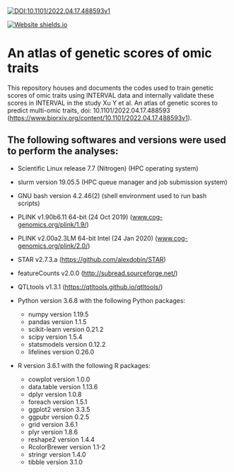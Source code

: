 [![DOI:10.1101/2022.04.17.488593v1](http://img.shields.io/badge/DOI-10.1101/2022.04.17.488593v1-B31B1B.svg)](https://doi.org/10.1101/2022.04.17.488593v1)

[![Website shields.io](https://img.shields.io/website-up-down-green-red/http/shields.io.svg)](http://www.omicpred.org/)

# An atlas of genetic scores of omic traits
This repository houses and documents the codes used to train genetic scores of omic traits using INTERVAL data and internally validate these scores in INTERVAL in the study Xu Y et al. An atlas of genetic scores to predict multi-omic traits, doi: 10.1101/2022.04.17.488593 (https://www.biorxiv.org/content/10.1101/2022.04.17.488593v1).




## The following  softwares and versions were used to perform the analyses:

- Scientific Linux release 7.7 (Nitrogen) (HPC operating system)
- slurm version 19.05.5 (HPC queue manager and job submission system)
- GNU bash version 4.2.46(2) (shell environment used to run bash scripts)
- PLINK v1.90b6.11 64-bit (24 Oct 2019) (www.cog-genomics.org/plink/1.9/)
- PLINK v2.00a2.3LM 64-bit Intel (24 Jan 2020)   (www.cog-genomics.org/plink/2.0/)
- STAR v2.7.3.a (https://github.com/alexdobin/STAR)
- featureCounts v2.0.0 (http://subread.sourceforge.net/)
- QTLtools v1.3.1 (https://qtltools.github.io/qtltools/)

- Python version 3.6.8 with the following Python packages:
   - numpy version 1.19.5 
   - pandas version 1.1.5
   - scikit-learn version 0.21.2 
   - scipy version 1.5.4
   - statsmodels version 0.12.2
   - lifelines version 0.26.0    

- R version 3.6.1 with the following R packages: 
  - cowplot version 1.0.0
  - data.table version 1.13.6
  - dplyr version 1.0.8
  - foreach version 1.5.1
  - ggplot2 version 3.3.5
  - ggpubr version 0.2.5
  - grid version 3.6.1
  - plyr version 1.8.6
  - reshape2 version 1.4.4
  - RcolorBrewer version 1.1-2
  - stringr version 1.4.0
  - tibble version 3.1.0
